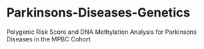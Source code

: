 # Parkinsons-Diseases-Genetics
Polygenic Risk Score and DNA Methylation Analysis for Parkinsons Diseases in the MPBC Cohort

